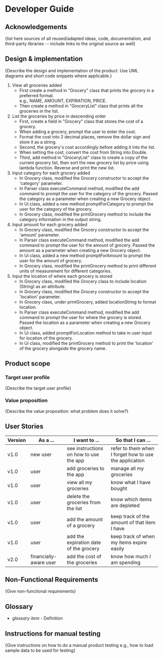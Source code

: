 # Developer Guide

## Acknowledgements

{list here sources of all reused/adapted ideas, code, documentation, and third-party libraries -- include links to the original source as well}

## Design & implementation

{Describe the design and implementation of the product. Use UML diagrams and short code snippets where applicable.}
1. View all groceries added
   * First create a method in "Grocery" class that prints the grocery in a preferred format.\
     e.g., NAME, AMOUNT, EXPIRATION, PRICE.
   * Then create a method in "GroceryList" class that prints all the groceries in the list.
2. List the groceries by price in descending order
   * First, create a field in "Grocery" class that stores the cost of a grocery.
   * When adding a grocery, prompt the user to enter the cost.
   * Format the cost into 2 decimal places, remove the dollar sign and store it as a string.
   * Second, the grocery's cost accordingly before adding it into the list.
   * When setting the cost, convert the cost from String into Double.
   * Third, add method in "GroceryList" class to create a copy of the current grocery list, then sort the 
   new grocery list by price using lambda function. Reverse and print the new list.
3. Input category for each grocery added
   * In Grocery class, modified the Grocery constructor to accept the 'category' parameter.
   * In Parser class executeCommand method, modified the add command to prompt the user for the category of the grocery. Passed the category as a parameter when creating a new Grocery object.
   * In Ui class, added a new method promptForCategory to prompt the user for the category of the grocery.
   * In Grocery class, modified the printGrocery method to include the category information in the output string.
4. Input amount for each grocery added
   * In Grocery class, modified the Grocery constructor to accept the 'amount' parameter.
   * In Parser class executeCommand method, modified the add command to prompt the user for the amount of grocery. Passed the amount as a parameter when creating a new Grocery object.
   * In Ui class, added a new method promptForAmount to prompt the user for the amount of grocery.
   * In Grocery class, modified the printGrocery method to print different units of measurement for different categories.
5. Input the location of where each grocery is stored
   * In Grocery class, modified the Grocery class to include location (String) as an attribute.
   * In Grocery class, modified the Grocery constructor to accept the 'location' parameter.
   * In Grocery class, under printGrocery, added locationString to format location.
   * In Parser class executeCommand method, modified the add command to prompt the user for where the grocery is stored. Passed the location as a parameter when creating a new Grocery object.
   * In Ui class, added promptForLocation method to take in user input for location of the grocery.
   * In Ui class, modified the printGrocery method to print the 'location' of the grocery alongside the grocery name.

## Product scope
### Target user profile

{Describe the target user profile}

### Value proposition

{Describe the value proposition: what problem does it solve?}

## User Stories

|Version| As a ... | I want to ...                          | So that I can ...|
|--------|---------|----------------------------------------|------------------|
|v1.0|new user|see instructions on how to use the app|refer to them when I forget how to use the application|
|v1.0|user| add groceries to the app               |manage all my groceries|
|v1.0|user| view all my groceries                  |know what I have bought|
|v1.0|user| delete the groceries from the list     |know which items are depleted|
|v1.0|user| add the amount of a grocery|keep track of the amount of that item I have|
|v1.0|user| add the expiration date of the grocery |keep track of when my items expire easily|
|v2.0|financially-aware user|add the cost of the groceries|know how much I am spending|

## Non-Functional Requirements

{Give non-functional requirements}

## Glossary

* *glossary item* - Definition

## Instructions for manual testing

{Give instructions on how to do a manual product testing e.g., how to load sample data to be used for testing}
